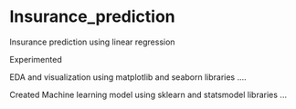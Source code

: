 # Insurance_prediction
Insurance prediction using linear regression

Experimented

   EDA and visualization using matplotlib and seaborn libraries .... 
   
   Created Machine learning model using sklearn and statsmodel libraries ...
